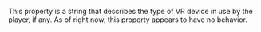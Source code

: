 This property is a string that describes the type of VR device in use by the player, if any. As of right now, this property appears to have no behavior.